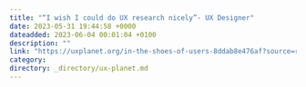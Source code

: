 ```yaml
---
title: "“I wish I could do UX research nicely”- UX Designer"
date: 2023-05-31 19:44:58 +0000
dateadded: 2023-06-04 00:01:04 +0100
description: ""
link: "https://uxplanet.org/in-the-shoes-of-users-8ddab8e476af?source=rss----819cc2aaeee0---4"
category:
directory: _directory/ux-planet.md
---
```

